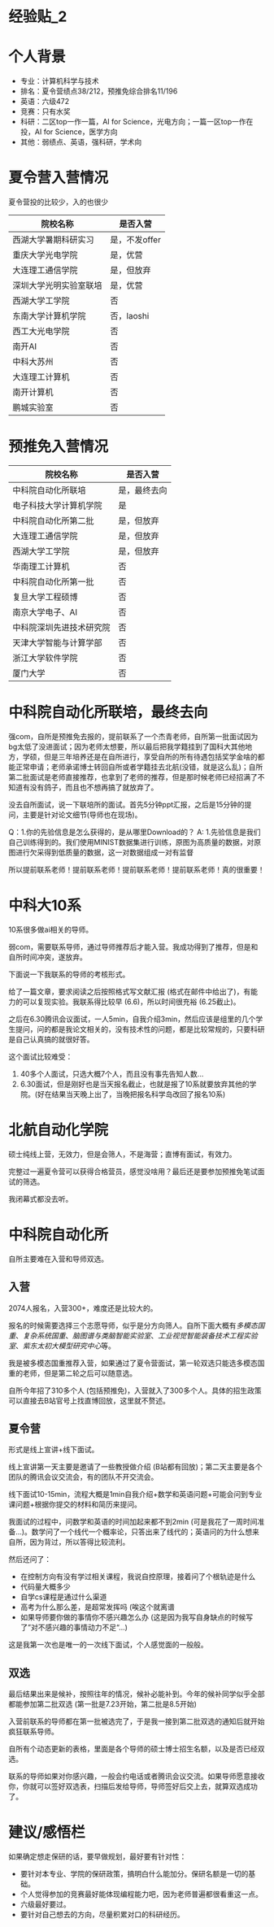 # 经验贴_2

# 个人背景

- 专业：计算机科学与技术
- 排名：夏令营绩点38/212，预推免综合排名11/196
- 英语：六级472
- 竞赛：只有水奖
- 科研：二区top一作一篇，AI for Science，光电方向；一篇一区top一作在投，AI for Science，医学方向
- 其他：弱绩点、英语，强科研，学术向
 
# 夏令营入营情况
夏令营投的比较少，入的也很少

| 院校名称          | 是否入营   |
| ------------- | ------ |
| 西湖大学暑期科研实习     | 是，不发offer  |
| 重庆大学光电学院 | 是，优营  |
| 大连理工通信学院       | 是，但放弃 |
| 深圳大学光明实验室联培       | 是，优营      |
| 西湖大学工学院       | 否      |
| 东南大学计算机学院        | 否，laoshi      |
| 西工大光电学院     | 否      |
| 南开AI          | 否      |
| 中科大苏州   | 否      |
| 大连理工计算机        | 否      |
| 南开计算机       | 否      |
| 鹏城实验室    | 否      |


# 预推免入营情况
| 院校名称          | 是否入营   |
| ------------- | ------ |
| 中科院自动化所联培     | 是，最终去向  |
| 电子科技大学计算机学院 | 是  |
|中科院自动化所第二批       | 是，但放弃      |
| 大连理工通信学院        | 是，但放弃      |
| 西湖大学工学院    | 是，但放弃      |
| 华南理工计算机       | 否 |
|中科院自动化所第一批       | 否      |
| 复旦大学工程硕博     | 否      |
| 南京大学电子、AI          | 否      |
| 中科院深圳先进技术研究院   | 否      |
| 天津大学智能与计算学部        | 否      |
| 浙江大学软件学院       | 否      |
| 厦门大学       | 否      |

# 中科院自动化所联培，最终去向

强com，自所是预推免去报的，提前联系了一个杰青老师，自所第一批面试因为bg太低了没进面试；因为老师太想要，所以最后把我学籍挂到了国科大其他地方，学硕，但是三年培养还是在自所进行，享受自所的所有待遇包括奖学金啥的都能正常申请；老师承诺博士转回自所或者学籍挂去北航(没错，就是这么乱)；自所第二批面试是老师直接推荐，也拿到了老师的推荐，但是那时候老师已经招满了不知道有没有鸽子，而且也不想再搞了就放弃了。

没去自所面试，说一下联培所的面试。首先5分钟ppt汇报，之后是15分钟的提问，主要是针对论文细节(导师也在现场)。

Q：1.你的先验信息是怎么获得的，是从哪里Download的？
A: 1.先验信息是我们自己训练得到的。我们使用MINIST数据集进行训练，原图为高质量的数据，对原图进行欠采得到低质量的数据，这一对数据组成一对有监督

所以提前联系老师！提前联系老师！提前联系老师！提前联系老师！真的很重要！

# 中科大10系
10系很多做ai相关的导师。

弱com，需要联系导师，通过导师推荐后才能入营。我成功得到了推荐，但是和自所时间冲突，遂放弃。

下面说一下我联系的导师的考核形式。

给了一篇文章，要求阅读之后按照格式写文献汇报 (格式在邮件中给出了)，有能力的可以复现实验。我联系得比较早 (6.6)，所以时间很充裕 (6.25截止)。

之后在6.30腾讯会议面试，一人5min，自我介绍3min，然后应该是组里的几个学生提问，问的都是我论文相关的，没有技术性的问题，都是比较常规的，只要科研是自己认真搞的就很好答。

这个面试比较难受：

1. 40多个人面试，只选大概7个人，而且没有事先告知人数...
2. 6.30面试，但是刚好也是当天报名截止，也就是报了10系就要放弃其他的学院。(好在结果当天晚上出了，当晚把报名科学岛改回了报名10系)

# 北航自动化学院
硕士纯线上营，无效力，但是会筛人，不是海营；直博有面试，有效力。

完整过一遍夏令营可以获得合格营员，感觉没啥用？最后还是要参加预推免笔试面试的筛选。

我闭幕式都没去听。

# 中科院自动化所
自所主要难在入营和导师双选。

## 入营
2074人报名，入营300+，难度还是比较大的。

报名的时候需要选择三个志愿导师，似乎是分方向筛人。自所下面大概有*多模态国重*、*复杂系统国重*、*脑图谱与类脑智能实验室*、*工业视觉智能装备技术工程实验室*、*紫东太初大模型研究中心*等。

我是被多模态国重推荐入营，如果通过了夏令营面试，第一轮双选只能选多模态国重的老师，但是第二轮之后可以随意选。

自所今年招了310多个人 (包括预推免)，入营就入了300多个人。具体的招生政策可以直接去B站官号上找直博回放，这里就不赘述。

## 夏令营
形式是线上宣讲+线下面试。

线上宣讲第一天主要是邀请了一些教授做介绍 (B站都有回放)；第二天主要是各个团队的腾讯会议交流会，有的团队不开交流会。

线下面试10-15min，流程大概是1min自我介绍+数学和英语问题+可能会问到专业课问题+根据你提交的材料和简历来提问。

我面试的过程中，问数学和英语的时间加起来都不到2min (可是我花了一周时间准备...)。数学问了一个线代一个概率论，只答出来了线代的；英语问的为什么想来自所，因为背过，所以答得比较流利。

然后还问了：

- 在控制方向有没有学过相关课程，我说自控原理，接着问了个根轨迹是什么
- 代码量大概多少
- 自学cs课程是通过什么渠道
- 高考为什么那么差，是超常发挥吗 (唉这个就离谱
- 如果导师要你做的事情你不感兴趣怎么办 (这是因为我写自身缺点的时候写了”对不感兴趣的事情动力不足“...)

这是我第一次也是唯一的一次线下面试，个人感觉面的一般般。

## 双选

最后结果出来是候补，按照往年的情况，候补必能补到。今年的候补同学似乎全部都能参加第二批双选 (第一批是7.23开始，第二批是8.5开始)

入营前联系的导师都在第一批被选完了，于是我一接到第二批双选的通知后就开始疯狂联系导师。

自所有个动态更新的表格，里面是各个导师的硕士博士招生名额，以及是否已经双选。

联系的导师如果对你感兴趣，一般会约电话或者腾讯会议交流。如果导师愿意接收你，你就可以签好双选表，扫描后发给导师，导师签好后交上去，就算双选成功了。

# 建议/感悟栏

如果确定想走保研的话，要早做规划，最好要有针对性：

- 要针对本专业、学院的保研政策，搞明白什么能加分。保研名额是一切的基础。
- 个人觉得参加的竞赛最好能体现编程能力吧，因为老师普遍都很看重这一点。
- 六级最好要过。
- 要针对自己想去的方向，尽量积累对口的科研经历。

